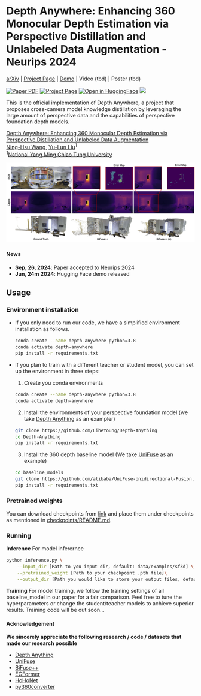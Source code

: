 # Depth Anywhere: Enhancing 360 Monocular Depth Estimation via Perspective Distillation and Unlabeled Data Augmentation - Neurips 2024
[arXiv](https://arxiv.org/abs/2406.12849) | [Project Page](https://albert100121.github.io/Depth-Anywhere/) | [Demo](https://huggingface.co/spaces/Albert-NHWang/Depth-Anywhere-App) | Video (tbd) | Poster (tbd)

<a href="https://arxiv.org/abs/2406.12849"><img src='https://img.shields.io/badge/arXiv-Depth Anywhere-red' alt='Paper PDF'></a> <a href='https://albert100121.github.io/Depth-Anywhere/'><img src='https://img.shields.io/badge/Project_Page-Depth Anywhere-green' alt='Project Page'></a> [![Open in HuggingFace](https://img.shields.io/badge/%F0%9F%A4%97%20Hugging%20Face-Spaces-blue)](https://huggingface.co/spaces/Albert-NHWang/Depth-Anywhere-App) <a href='https://huggingface.co/papers/2406.12849'><img src='https://img.shields.io/badge/%F0%9F%A4%97%20Hugging%20Face-Paper-yellow'></a>


This is the official implementation of Depth Anywhere, a project that proposes cross-camera model knowledge distillation by leveraging the large amount of perspective data and the capabilities of perspective foundation depth models.


[Depth Anywhere: Enhancing 360 Monocular Depth Estimation via Perspective Distillation and Unlabeled Data Augmentation](https://albert100121.github.io/Depth-Anywhere/)\
[Ning-Hsu Wang](http://albert100121.github.io/), [Yu-Lun Liu](https://yulunalexliu.github.io/)<sup>1</sup> \
<sup>1</sup>[National Yang Ming Chiao Tung University](https://www.nycu.edu.tw/nycu/en/index)

![](fig/teaser.jpg)


#### News
- **Sep, 26, 2024**: Paper accepted to Neurips 2024
- **Jun, 24m 2024**: Hugging Face demo released

## Usage
### Environment installation
- If you only need to run our code, we have a simplified environment installation as follows.
    ```bash
    conda create --name depth-anywhere python=3.8
    conda activate depth-anywhere
    pip install -r requirements.txt
    ```

- If you plan to train with a different teacher or student model, you can set up the environment in three steps:
    1. Create you conda environments
    ```bash
    conda create --name depth-anywhere python=3.8
    conda activate depth-anywhere
    ```
    2. Install the environments of your perspective foundation model (we take [Depth Anything](https://github.com/LiheYoung/Depth-Anything) as an exampler)
    ```bash
    git clone https://github.com/LiheYoung/Depth-Anything
    cd Depth-Anything
    pip install -r requirements.txt
    ```
    3. Install the 360 depth baseline model (We take [UniFuse](https://github.com/alibaba/UniFuse-Unidirectional-Fusion) as an example)
    ```bash
    cd baseline_models
    git clone https://github.com/alibaba/UniFuse-Unidirectional-Fusion.git
    pip install -r requirements.txt
    ```

    
### Pretrained weights
You can download checkpoints from [link](https://drive.google.com/file/d/1yE555x5tvC3zJx_KxyuMKi4ok-joKpdg/view?usp=sharing) and place them under checkpoints as mentioned in [checkpoints/README.md](checkpoints/README.md).

### Running

**Inference**
For model inferernce
```bash
python inference.py \
    --input_dir [Path to you input dir, default: data/examples/sf3d] \
    --pretrained_weight [Path to your checkpoint .pth file]\
    --output_dir [Path you would like to store your output files, default: outputs]
```

**Training**
For model training, we follow the training settings of all baseline_model in our paper for a fair comparison. Feel free to tune the hyperparameters or change the student/teacher models to achieve superior results.
Training code will be out soon...
#### Acknowledgement
**We sincerely appreciate the following research / code / datasets that made our research possible**

- [Depth Anything](https://github.com/LiheYoung/Depth-Anything/tree/main)
- [UniFuse](https://github.com/alibaba/UniFuse-Unidirectional-Fusion)
- [BiFuse++](https://github.com/fuenwang/BiFusev2)
- [EGFormer](https://github.com/yuniw18/EGformer)
- [HoHoNet](https://github.com/sunset1995/HoHoNet)
- [py360converter](https://github.com/sunset1995/py360convert)

